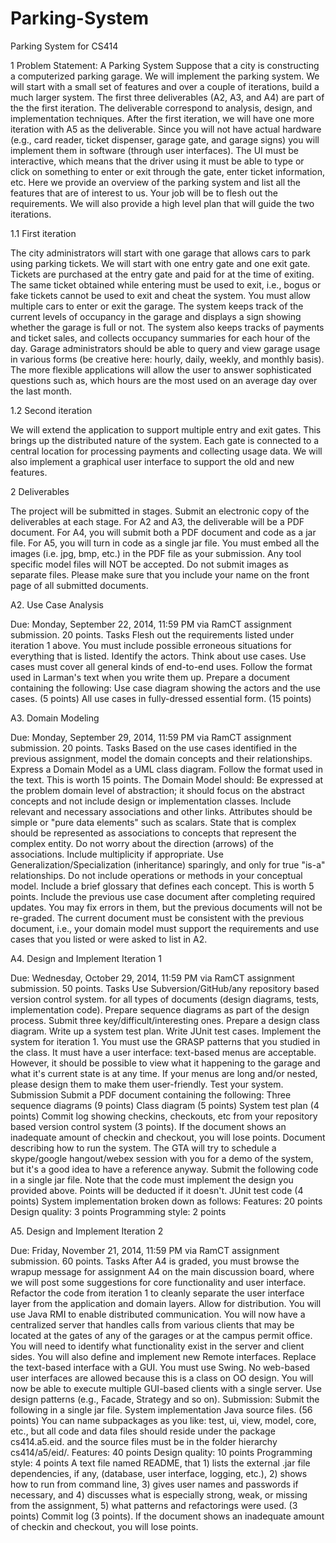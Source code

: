 Parking-System
==============

Parking System for CS414

1 Problem Statement: A Parking System
Suppose that a city is constructing a computerized parking garage. We will implement the parking system. We will start with a small set of features and over a couple of iterations, build a much larger system. The first three deliverables (A2, A3, and A4) are part of the the first iteration. The deliverable correspond to analysis, design, and implementation techniques. After the first iteration, we will have one more iteration with A5 as the deliverable.
Since you will not have actual hardware (e.g., card reader, ticket dispenser, garage gate, and garage signs) you will implement them in software (through user interfaces). The UI must be interactive, which means that the driver using it must be able to type or click on something to enter or exit through the gate, enter ticket information, etc.
Here we provide an overview of the parking system and list all the features that are of interest to us. Your job will be to flesh out the requirements. We will also provide a high level plan that will guide the two iterations.

1.1 First iteration

The city administrators will start with one garage that allows cars to park using parking tickets. We will start with one entry gate and one exit gate. Tickets are purchased at the entry gate and paid for at the time of exiting. The same ticket obtained while entering must be used to exit, i.e., bogus or fake tickets cannot be used to exit and cheat the system. You must allow multiple cars to enter or exit the garage.
The system keeps track of the current levels of occupancy in the garage and displays a sign showing whether the garage is full or not. The system also keeps tracks of payments and ticket sales, and collects occupancy summaries for each hour of the day. Garage administrators should be able to query and view garage usage in various forms (be creative here: hourly, daily, weekly, and monthly basis). The more flexible applications will allow the user to answer sophisticated questions such as, which hours are the most used on an average day over the last month.

1.2 Second iteration

We will extend the application to support multiple entry and exit gates. This brings up the distributed nature of the system. Each gate is connected to a central location for processing payments and collecting usage data. We will also implement a graphical user interface to support the old and new features.

2 Deliverables

The project will be submitted in stages. Submit an electronic copy of the deliverables at each stage. For A2 and A3, the deliverable will be a PDF document. For A4, you will submit both a PDF document and code as a jar file. For A5, you will turn in code as a single jar file.
You must embed all the images (i.e. jpg, bmp, etc.) in the PDF file as your submission. Any tool specific model files will NOT be accepted. Do not submit images as separate files. Please make sure that you include your name on the front page of all submitted documents.

A2. Use Case Analysis

Due: Monday, September 22, 2014, 11:59 PM via RamCT assignment submission.
20 points.
Tasks
Flesh out the requirements listed under iteration 1 above.
You must include possible erroneous situations for everything that is listed.
Identify the actors.
Think about use cases. Use cases must cover all general kinds of end-to-end uses. Follow the format used in Larman's text when you write them up.
Prepare a document containing the following:
Use case diagram showing the actors and the use cases. (5 points)
All use cases in fully-dressed essential form. (15 points)

A3. Domain Modeling

Due: Monday, September 29, 2014, 11:59 PM via RamCT assignment submission.
20 points.
Tasks
Based on the use cases identified in the previous assignment, model the domain concepts and their relationships.
Express a Domain Model as a UML class diagram. Follow the format used in the text. This is worth 15 points. The Domain Model should:
Be expressed at the problem domain level of abstraction; it should focus on the abstract concepts and not include design or implementation classes.
Include relevant and necessary associations and other links.
Attributes should be simple or "pure data elements" such as scalars. State that is complex should be represented as associations to concepts that represent the complex entity.
Do not worry about the direction (arrows) of the associations.
Include multiplicity if appropriate.
Use Generalization/Specialization (inheritance) sparingly, and only for true "is-a" relationships.
Do not include operations or methods in your conceptual model.
Include a brief glossary that defines each concept. This is worth 5 points.
Include the previous use case document after completing required updates. You may fix errors in them, but the previous documents will not be re-graded. The current document must be consistent with the previous document, i.e., your domain model must support the requirements and use cases that you listed or were asked to list in A2.

A4. Design and Implement Iteration 1

Due: Wednesday, October 29, 2014, 11:59 PM via RamCT assignment submission.
50 points.
Tasks
Use Subversion/GitHub/any repository based version control system. for all types of documents (design diagrams, tests, implementation code).
Prepare sequence diagrams as part of the design process. Submit three key/difficult/interesting ones.
Prepare a design class diagram.
Write up a system test plan.
Write JUnit test cases.
Implement the system for iteration 1. You must use the GRASP patterns that you studied in the class. It must have a user interface: text-based menus are acceptable. However, it should be possible to view what it happening to the garage and what it's current state is at any time. If your menus are long and/or nested, please design them to make them user-friendly.
Test your system.
Submission
Submit a PDF document containing the following:
Three sequence diagrams (9 points)
Class diagram (5 points)
System test plan (4 points)
Commit log showing checkins, checkouts, etc from your repository based version control system (3 points). If the document shows an inadequate amount of checkin and checkout, you will lose points.
Document describing how to run the system. The GTA will try to schedule a skype/google hangout/webex session with you for a demo of the system, but it's a good idea to have a reference anyway.
Submit the following code in a single jar file. Note that the code must implement the design you provided above. Points will be deducted if it doesn't.
JUnit test code (4 points)
System implementation broken down as follows:
Features: 20 points
Design quality: 3 points
Programming style: 2 points

A5. Design and Implement Iteration 2

Due: Friday, November 21, 2014, 11:59 PM via RamCT assignment submission.
60 points.
Tasks
After A4 is graded, you must browse the wrapup message for assignment A4 on the main discussion board, where we will post some suggestions for core functionality and user interface.
Refactor the code from iteration 1 to cleanly separate the user interface layer from the application and domain layers.
Allow for distribution. You will use Java RMI to enable distributed communication. You will now have a centralized server that handles calls from various clients that may be located at the gates of any of the garages or at the campus permit office. You will need to identify what functionality exist in the server and client sides. You will also define and implement new Remote interfaces.
Replace the text-based interface with a GUI. You must use Swing. No web-based user interfaces are allowed because this is a class on OO design. You will now be able to execute multiple GUI-based clients with a single server.
Use design patterns (e.g., Facade, Strategy and so on).
Submission: Submit the following in a single jar file.
System implementation Java source files. (56 points)
You can name subpackages as you like: test, ui, view, model, core, etc., but all code and data files should reside under the package cs414.a5.eid. and the source files must be in the folder hierarchy cs414/a5/eid/.
Features: 40 points
Design quality: 10 points
Programming style: 4 points
A text file named README, that 1) lists the external .jar file dependencies, if any, (database, user interface, logging, etc.), 2) shows how to run from command line, 3) gives user names and passwords if necessary, and 4) discusses what is especially strong, weak, or missing from the assignment, 5) what patterns and refactorings were used. (3 points)
Commit log (3 points). If the document shows an inadequate amount of checkin and checkout, you will lose points.
